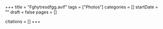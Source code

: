 +++
title = "Fghytresdfgg.avif"
tags = ["Photos"]
categories = []
startDate = ""
draft = false
pages = []

citations = []
+++
